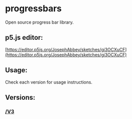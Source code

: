 # progressbars
Open source progress bar library.

## p5.js editor:
[https://editor.p5js.org/JosephAbbey/sketches/gi3OCXuCF](https://editor.p5js.org/JosephAbbey/sketches/gi3OCXuCF)

## Usage:
Check each version for usage instructions.

## Versions:
### [/V3](V3)
